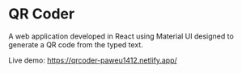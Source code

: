#  QR Coder

A web application developed in React using Material UI designed to generate a QR code from the typed text.<br>

Live demo: https://qrcoder-paweu1412.netlify.app/

